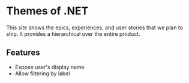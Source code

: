 # Themes of .NET

This site shows the epics, experiences, and user stories that we plan to ship.
It provides a hierarchical over the entire product.

## Features

* Expose user's display name
* Allow filtering by label
